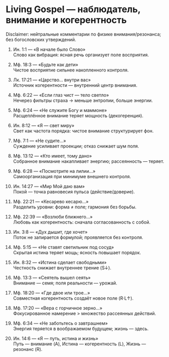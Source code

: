 # Living Gospel — наблюдатель, внимание и когерентность

Disclaimer: нейтральные комментарии по физике внимания/резонанса; без богословских утверждений.

1) Ин. 1:1 — «В начале было Слово»  
Слово как вибрация: ясная речь организует поле восприятия.

2) Мф. 18:3 — «Будьте как дети»  
Чистое восприятие сильнее накопленного контроля.

3) Лк. 17:21 — «Царство… внутри вас»  
Источник когерентности — внутренний центр внимания.

4) Мф. 6:22 — «Если глаз чист — тело светло»  
Нечерез фильтры страха → меньше энтропии, больше энергии.

5) Мф. 6:24 — «Не служите Богу и маммоне»  
Расщеплённое внимание теряет мощность (декогеренция).

6) Ин. 8:12 — «Я — свет миру»  
Свет как частота порядка: чистое внимание структурирует фон.

7) Мф. 7:1 — «Не судите…»  
Суждение усиливает проекции; отказ снижает шум поля.

8) Мф. 13:12 — «Кто имеет, тому дано»  
Собранное внимание накапливает энергию; рассеянность — теряет.

9) Мф. 6:28 — «Посмотрите на лилии…»  
Самоорганизация при минимуме внешнего контроля.

10) Ин. 14:27 — «Мир Мой даю вам»  
Покой — точка равновесия пульса (действие/доверие).

11) Мф. 22:21 — «Кесарево кесарю…»  
Разделить уровни: форма ≠ поле; гармония без борьбы.

12) Мф. 22:39 — «Возлюби ближнего…»  
Любовь как когерентность: сначала согласованность с собой.

13) Ин. 3:8 — «Дух дышит, где хочет»  
Поток не запирается формулой; проявляется без контроля.

14) Мф. 5:15 — «Не ставят светильник под сосуд»  
Скрытая истина теряет мощь; ясность повышает порядок.

15) Ин. 8:32 — «Истина сделает свободными»  
Честность снижает внутреннее трение (S↓).

16) Мф. 13:3 — «Сеятель вышел сеять»  
Внимание — семя; поля реальности — урожай.

17) Мф. 18:20 — «Где двое или трое…»  
Совместная когерентность создаёт новое поле (R·L↑).

18) Мф. 17:20 — «Вера с горчичное зерно…»  
Фокусированное намерение > множество рассеянных действий.

19) Мф. 6:34 — «Не заботьтесь о завтрашнем»  
Энергия теряется в воображаемом будущем; жизнь — здесь.

20) Ин. 14:6 — «Я — путь, истина и жизнь»  
Путь — внимание (A), Истина — когерентность (L), Жизнь — резонанс (R).
